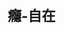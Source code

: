 ---
title: "癮-自在"
description: "癮-自在"
layout: shop
keywords:
  - 美食競賽
  - 台灣美食
  - 美食精選
datePublished: "2025-06-30"
dateModified: "2025-07-04"
city: "新北市"
district: "中和區"
address: "235新北市中和區中安街70號"
phone: ""
geo: "25.00221962406057, 121.5124245684332"
google_map: "https://maps.app.goo.gl/g455zVGbFoSWbUqL7"
footinder: "https://footinder.com.tw/%e6%96%b0%e5%8c%97%e5%b8%82%e4%b8%ad%e5%92%8c%e5%8d%80/181100/"
official: "https://www.facebook.com/profile.php?id=100057685980048"
award:
  - name: "台北國際牛肉麵節"
    year: "2024"
    entries:
      - group: "鮮食組"
        cooking_style: "清燉"
        rank: "銀牌"

---